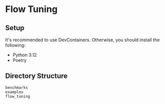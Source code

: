 # Flow Tuning

## Setup

It's recommended to use DevContainers. Otherwise, you should install the following:

- Python 3.12
- Poetry

## Directory Structure

```
benchmarks
examples
flow_tuning
```
